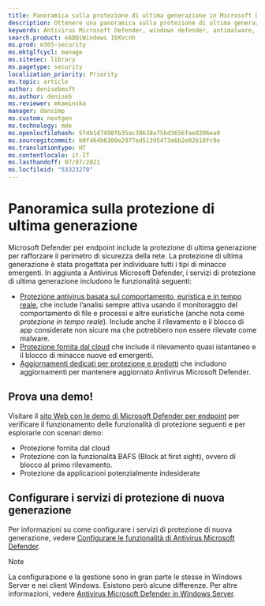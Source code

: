 ```yaml
---
title: Panoramica sulla protezione di ultima generazione in Microsoft Defender per endpoint
description: Ottenere una panoramica sulla protezione di ultima generazione in Microsoft Defender per endpoint. Rafforzare il perimetro di sicurezza della rete usando la protezione di ultima generazione progettata per individuare tutti i tipi di minacce emergenti.
keywords: Antivirus Microsoft Defender, windows defender, antimalware, virus, malware, minaccia, rilevamento, protezione, sicurezza
search.product: eADQiWindows 10XVcnh
ms.prod: m365-security
ms.mktglfcycl: manage
ms.sitesec: library
ms.pagetype: security
localization_priority: Priority
ms.topic: article
author: denisebmsft
ms.author: deniseb
ms.reviewer: mkaminska
manager: dansimp
ms.custom: nextgen
ms.technology: mde
ms.openlocfilehash: 5fdb1d7498fb35ac38638a75bd3656fae8206ea0
ms.sourcegitcommit: b0f464b6300e2977ed51395473a6b2e02b18fc9e
ms.translationtype: HT
ms.contentlocale: it-IT
ms.lasthandoff: 07/07/2021
ms.locfileid: "53323270"
---
```

# <a name="next-generation-protection-overview"></a>Panoramica sulla protezione di ultima generazione

Microsoft Defender per endpoint include la protezione di ultima generazione per rafforzare il perimetro di sicurezza della rete. La protezione di ultima generazione è stata progettata per individuare tutti i tipi di minacce emergenti. In aggiunta a Antivirus Microsoft Defender, i servizi di protezione di ultima generazione includono le funzionalità seguenti:

- [Protezione antivirus basata sul comportamento, euristica e in tempo reale](configure-protection-features-microsoft-defender-antivirus.md), che include l’analisi sempre attiva usando il monitoraggio del comportamento di file e processi e altre euristiche (anche nota come *protezione in tempo reale*). Include anche il rilevamento e il blocco di app considerate non sicure ma che potrebbero non essere rilevate come malware.
- [Protezione fornita dal cloud](cloud-protection-microsoft-defender-antivirus.md) che include il rilevamento quasi istantaneo e il blocco di minacce nuove ed emergenti.
- [Aggiornamenti dedicati per protezione e prodotti](manage-updates-baselines-microsoft-defender-antivirus.md) che includono aggiornamenti per mantenere aggiornato Antivirus Microsoft Defender.

## <a name="try-a-demo"></a>Prova una demo!

Visitare il [sito Web con le demo di Microsoft Defender per endpoint](https://demo.wd.microsoft.com?ocid=cx-wddocs-testground) per verificare il funzionamento delle funzionalità di protezione seguenti e per esplorarle con scenari demo:

- Protezione fornita dal cloud
- Protezione con la funzionalità BAFS (Block at first sight), ovvero di blocco al primo rilevamento.
- Protezione da applicazioni potenzialmente indesiderate

## <a name="configure-next-generation-protection-services"></a>Configurare i servizi di protezione di nuova generazione

Per informazioni su come configurare i servizi di protezione di nuova generazione, vedere [Configurare le funzionalità di Antivirus Microsoft Defender](configure-microsoft-defender-antivirus-features.md).

> [!Note]  
> La configurazione e la gestione sono in gran parte le stesse in Windows Server e nei client Windows. Esistono però alcune differenze. Per altre informazioni, vedere [Antivirus Microsoft Defender in Windows Server](microsoft-defender-antivirus-on-windows-server.md).
